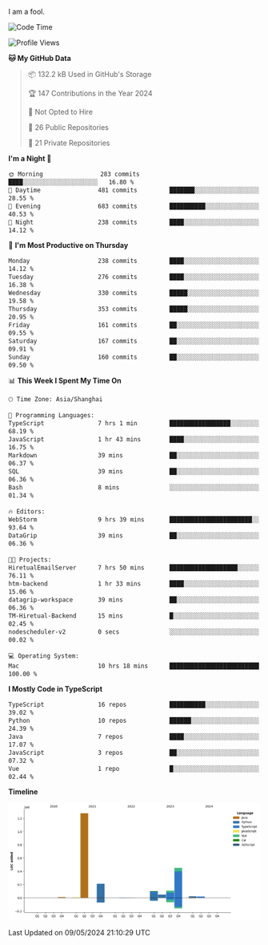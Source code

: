 I am a fool.

<!--START_SECTION:waka-->
![Code Time](http://img.shields.io/badge/Code%20Time-1%2C408%20hrs%2053%20mins-blue)

![Profile Views](http://img.shields.io/badge/Profile%20Views-0-blue)

**🐱 My GitHub Data** 

> 📦 132.2 kB Used in GitHub's Storage 
 > 
> 🏆 147 Contributions in the Year 2024
 > 
> 🚫 Not Opted to Hire
 > 
> 📜 26 Public Repositories 
 > 
> 🔑 21 Private Repositories 
 > 
**I'm a Night 🦉** 

```text
🌞 Morning                283 commits         ████░░░░░░░░░░░░░░░░░░░░░   16.80 % 
🌆 Daytime                481 commits         ███████░░░░░░░░░░░░░░░░░░   28.55 % 
🌃 Evening                683 commits         ██████████░░░░░░░░░░░░░░░   40.53 % 
🌙 Night                  238 commits         ████░░░░░░░░░░░░░░░░░░░░░   14.12 % 
```
📅 **I'm Most Productive on Thursday** 

```text
Monday                   238 commits         ████░░░░░░░░░░░░░░░░░░░░░   14.12 % 
Tuesday                  276 commits         ████░░░░░░░░░░░░░░░░░░░░░   16.38 % 
Wednesday                330 commits         █████░░░░░░░░░░░░░░░░░░░░   19.58 % 
Thursday                 353 commits         █████░░░░░░░░░░░░░░░░░░░░   20.95 % 
Friday                   161 commits         ██░░░░░░░░░░░░░░░░░░░░░░░   09.55 % 
Saturday                 167 commits         ██░░░░░░░░░░░░░░░░░░░░░░░   09.91 % 
Sunday                   160 commits         ██░░░░░░░░░░░░░░░░░░░░░░░   09.50 % 
```


📊 **This Week I Spent My Time On** 

```text
🕑︎ Time Zone: Asia/Shanghai

💬 Programming Languages: 
TypeScript               7 hrs 1 min         █████████████████░░░░░░░░   68.19 % 
JavaScript               1 hr 43 mins        ████░░░░░░░░░░░░░░░░░░░░░   16.75 % 
Markdown                 39 mins             ██░░░░░░░░░░░░░░░░░░░░░░░   06.37 % 
SQL                      39 mins             ██░░░░░░░░░░░░░░░░░░░░░░░   06.36 % 
Bash                     8 mins              ░░░░░░░░░░░░░░░░░░░░░░░░░   01.34 % 

🔥 Editors: 
WebStorm                 9 hrs 39 mins       ███████████████████████░░   93.64 % 
DataGrip                 39 mins             ██░░░░░░░░░░░░░░░░░░░░░░░   06.36 % 

🐱‍💻 Projects: 
HiretualEmailServer      7 hrs 50 mins       ███████████████████░░░░░░   76.11 % 
htm-backend              1 hr 33 mins        ████░░░░░░░░░░░░░░░░░░░░░   15.06 % 
datagrip-workspace       39 mins             ██░░░░░░░░░░░░░░░░░░░░░░░   06.36 % 
TM-Hiretual-Backend      15 mins             █░░░░░░░░░░░░░░░░░░░░░░░░   02.45 % 
nodescheduler-v2         0 secs              ░░░░░░░░░░░░░░░░░░░░░░░░░   00.02 % 

💻 Operating System: 
Mac                      10 hrs 18 mins      █████████████████████████   100.00 % 
```

**I Mostly Code in TypeScript** 

```text
TypeScript               16 repos            ██████████░░░░░░░░░░░░░░░   39.02 % 
Python                   10 repos            ██████░░░░░░░░░░░░░░░░░░░   24.39 % 
Java                     7 repos             ████░░░░░░░░░░░░░░░░░░░░░   17.07 % 
JavaScript               3 repos             ██░░░░░░░░░░░░░░░░░░░░░░░   07.32 % 
Vue                      1 repo              █░░░░░░░░░░░░░░░░░░░░░░░░   02.44 % 
```



**Timeline**

![Lines of Code chart](https://raw.githubusercontent.com/VeejaLiu/VeejaLiu/master/assets/bar_graph.png)


 Last Updated on 09/05/2024 21:10:29 UTC
<!--END_SECTION:waka-->
